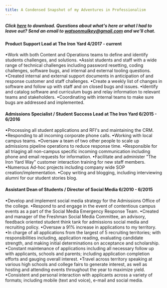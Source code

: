 ```yaml
---
title: A Condensed Snapshot of my Adventures in Professionalism 
---
```

##### Click [here](https://www.visualcv.com/watson-mulkey) to download. Questions about what's here or what I had to leave out? Send an email to watsonmulkey@gmail.com and we'll chat.  

#### Product Support Lead at The Iron Yard                                     4/2017 -  current
•Work with both Content and Operations teams to define and identify students challenges, and solutions.
•Assist students and staff with a wide range of technical challenges including password resetting, coding challenges, software bugs, and internal and external tooling questions.
•Created internal and external support documents in anticipation of and response customer and staff challenges. 
•Create a weekly list of changes in software and follow up with staff and on closed bugs and issues. 
•Identify and catalog software and curriculum bugs and relay information to relevant teams and stakeholders.
•Coordinating with internal teams to make sure bugs are addressed and implemented. 

#### Admissions Specialist / Student Success Lead at The Iron Yard             6/2015 - 6/2016
•Processing all student applications and RFI's and maintaining the CRM. 
•Responding to all incoming corporate phone calls. 
•Working with local campus teams. 
•Oversaw a team of two other people to scale up admissions pipeline operations to reduce response time.
•Responsible for all triaging all non-campus specific incoming communication including phone and email requests for information.
•Facilitate and administer "The Iron Yard Way" customer interaction training for new staff members.
•Numerous Ad-hoc projects including company wide SOP creation/implementation. 
•Copy writing and blogging, including interviewing alumni for our student stories blog.  

#### Assistant Dean of Students / Director of Social Media                     6/2010 - 6/2015

•Develop and implement social media strategy for the Admissions Office of the college.
•Respond to and engage in the event of contentious campus events as a part of the Social  Media Emergency  Response Team.
•Created and manager of the Freshman Social Media Committee, an advisory, feedback oriented student think tank for admissions social media and recruiting policy.
•Oversaw a 91% increase in applications to my territory. 
•In charge of all applications from the largest of 5 recruiting territories; with responsibilities including,  application reading, evaluating candidate strength, and making initial determinations on acceptance and  scholarship.
•Constant maintenance of applications including all necessary follow up with applicants, schools and parents; including application completion efforts and gauging overall interest.
•Travel across territory speaking at various high schools and college fairs to generate interest, as well as hosting and attending events throughout the year to maximize yield.
•Consistent and personal interaction with applicants across a variety of formats; including mobile (text and voice), e-mail and social media.

